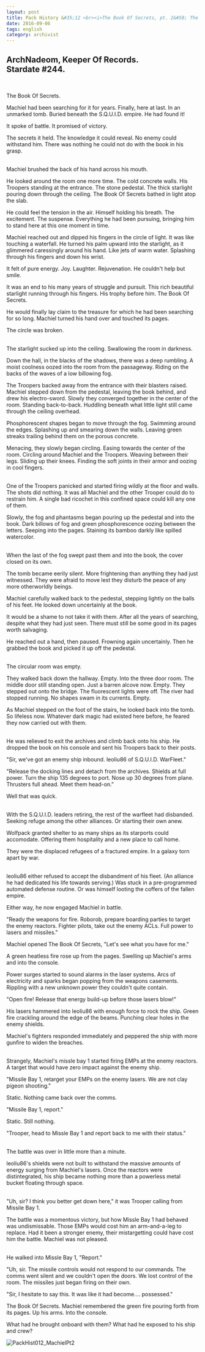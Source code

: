 ```yaml
---
layout: post
title: Pack History &#35;12 <br><i>The Book Of Secrets, pt. 2&#58; The Curse</i>
date: 2016-09-06
tags: english
category: archivist
---
```

ArchNadeom, Keeper Of Records.<br>Stardate #244.
------------------------------------------------
&nbsp; 

The Book Of Secrets.

Machiel had been searching for it for years. Finally, here at last. In an unmarked tomb. Buried beneath the S.Q.U.I.D. empire. He had found it! 

It spoke of battle. It promised of victory. 

The secrets it held. The knowledge it could reveal. No enemy could withstand him. There was nothing he could not do with the book in his grasp.  
&nbsp; 

Machiel brushed the back of his hand across his mouth.

He looked around the room one more time. The cold concrete walls. His Troopers standing at the entrance. The stone pedestal. The thick starlight pouring down through the ceiling. The Book Of Secrets bathed in light atop the slab.

He could feel the tension in the air. Himself holding his breath. The excitement. The suspense. Everything he had been pursuing, bringing him to stand here at this one moment in time.

Machiel reached out and dipped his fingers in the circle of light. It was like touching a waterfall. He turned his palm upward into the starlight, as it glimmered caressingly around his hand. Like jets of warm water. Splashing through his fingers and down his wrist.

It felt of pure energy. Joy. Laughter. Rejuvenation. He couldn't help but smile.

It was an end to his many years of struggle and pursuit. This rich beautiful starlight running through his fingers. His trophy before him. The Book Of Secrets.

He would finally lay claim to the treasure for which he had been searching for so long. Machiel turned his hand over and touched its pages.

The circle was broken.  
&nbsp; 

The starlight sucked up into the ceiling. Swallowing the room in darkness.

Down the hall, in the blacks of the shadows, there was a deep rumbling. A moist coolness oozed into the room from the passageway. Riding on the backs of the waves of a low billowing fog.

The Troopers backed away from the entrance with their blasters raised. Machiel stepped down from the pedestal, leaving the book behind, and drew his electro-sword. Slowly they converged together in the center of the room. Standing back-to-back. Huddling beneath what little light still came through the ceiling overhead.

Phosphorescent shapes began to move through the fog. Swimming around the edges. Splashing up and smearing down the walls. Leaving green streaks trailing behind them on the porous concrete.

Menacing, they slowly began circling. Easing towards the center of the room. Circling around Machiel and the Troopers. Weaving between their legs. Sliding up their knees. Finding the soft joints in their armor and oozing in cool fingers.  
&nbsp; 

One of the Troopers panicked and started firing wildly at the floor and walls. The shots did nothing. It was all Machiel and the other Trooper could do to restrain him. A single bad ricochet in this confined space could kill any one of them.

Slowly, the fog and phantasms began pouring up the pedestal and into the book. Dark billows of fog and green phosphorescence oozing between the letters. Seeping into the pages. Staining its bamboo darkly like spilled watercolor.  
&nbsp; 

When the last of the fog swept past them and into the book, the cover closed on its own.

The tomb became eerily silent. More frightening than anything they had just witnessed. They were afraid to move lest they disturb the peace of any more otherworldly beings.

Machiel carefully walked back to the pedestal, stepping lightly on the balls of his feet. He looked down uncertainly at the book.

It would be a shame to not take it with them. After all the years of searching, despite what they had just seen. There must still be some good in its pages worth salvaging.

He reached out a hand, then paused. Frowning again uncertainly. Then he grabbed the book and picked it up off the pedestal.  
&nbsp; 

The circular room was empty.

They walked back down the hallway. Empty. Into the three door room. The middle door still standing open. Just a barren alcove now. Empty. They stepped out onto the bridge. The fluorescent lights were off. The river had stopped running. No shapes swam in its currents. Empty.

As Machiel stepped on the foot of the stairs, he looked back into the tomb. So lifeless now. Whatever dark magic had existed here before, he feared they now carried out with them.  
&nbsp; 

He was relieved to exit the archives and climb back onto his ship. He dropped the book on his console and sent his Troopers back to their posts.

"Sir, we've got an enemy ship inbound. leoliu86 of S.Q.U.I.D. WarFleet."

"Release the docking lines and detach from the archives. Shields at full power. Turn the ship 135 degrees to port. Nose up 30 degrees from plane. Thrusters full ahead. Meet them head-on."

Well that was quick.  
&nbsp; 

With the S.Q.U.I.D. leaders retiring, the rest of the warfleet had disbanded. Seeking refuge among the other alliances. Or starting their own anew. 

Wolfpack granted shelter to as many ships as its starports could accomodate. Offering them hospitality and a new place to call home. 

They were the displaced refugees of a fractured empire. In a galaxy torn apart by war.  
&nbsp; 

leoliu86 either refused to accept the disbandment of his fleet. (An alliance he had dedicated his life towards serving.) Was stuck in a pre-programmed automated defense routine. Or was himself looting the coffers of the fallen empire.

Either way, he now engaged Machiel in battle.

"Ready the weapons for fire. Roborob, prepare boarding parties to target the enemy reactors. Fighter pilots, take out the enemy ACLs. Full power to lasers and missiles."

Machiel opened The Book Of Secrets, "Let's see what you have for me."

A green heatless fire rose up from the pages. Swelling up Machiel's arms and into the console. 

Power surges started to sound alarms in the laser systems. Arcs of electricity and sparks began popping from the weapons casements. Rippling with a new unknown power they couldn't quite contain.

"Open fire! Release that energy build-up before those lasers blow!"

His lasers hammered into leoliu86 with enough force to rock the ship. Green fire crackling around the edge of the beams. Punching clear holes in the enemy shields. 

Machiel's fighters responded immediately and peppered the ship with more gunfire to widen the breaches.  
&nbsp; 

Strangely, Machiel's missle bay 1 started firing EMPs at the enemy reactors. A target that would have zero impact against the enemy ship.

"Missile Bay 1, retarget your EMPs on the enemy lasers. We are not clay pigeon shooting."

Static. Nothing came back over the comms.

"Missile Bay 1, report."

Static. Still nothing.

"Trooper, head to Missle Bay 1 and report back to me with their status."  
&nbsp; 

The battle was over in little more than a minute. 

leoliu86's shields were not built to withstand the massive amounts of energy surging from Machiel's lasers. Once the reactors were distintegrated, his ship became nothing more than a powerless metal bucket floating through space.  
&nbsp; 

"Uh, sir? I think you better get down here," it was Trooper calling from Missile Bay 1.

The battle was a momentous victory, but how Missle Bay 1 had behaved was undismissable. Those EMPs would cost him an arm-and-a-leg to replace. Had it been a stronger enemy, their mistargetting could have cost him the battle. Machiel was not pleased.  
&nbsp; 

He walked into Missle Bay 1, "Report."

"Uh, sir. The missile controls would not respond to our commands. The comms went silent and we couldn't open the doors. We lost control of the room. The missiles just began firing on their own.

"Sir, I hesitate to say this. It was like it had become.... possessed."

The Book Of Secrets. Machiel remembered the green fire pouring forth from its pages. Up his arms. Into the console.

What had he brought onboard with them? What had he exposed to his ship and crew?


![PackHist012_MachielPt2](/assets/img/archivist/PackHist012_MachielPt2.jpg "Machiel defeats leoliu86")





